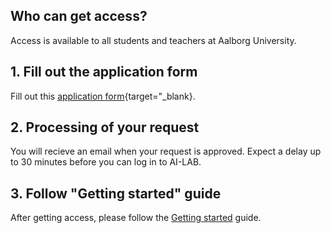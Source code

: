 ## Who can get access?
Access is available to all students and teachers at Aalborg University. 

## 1. Fill out the application form
Fill out this [application form](https://forms.office.com/Pages/ResponsePage.aspx?id=Sbrb9QbOb0msPgzxQ2HZNEdKMbCNz_9Lom8_yaZURCNUNjcwRzFLWkYyUDVPTjFLUDRTT0JZUzZCOCQlQCN0PWcu){target="_blank}.

## 2. Processing of your request
You will recieve an email when your request is approved. Expect a delay up to 30 minutes before you can log in to AI-LAB.

## 3. Follow "Getting started" guide
After getting access, please follow the [Getting started](/ai-lab/getting-started/before-you-begin/) guide.